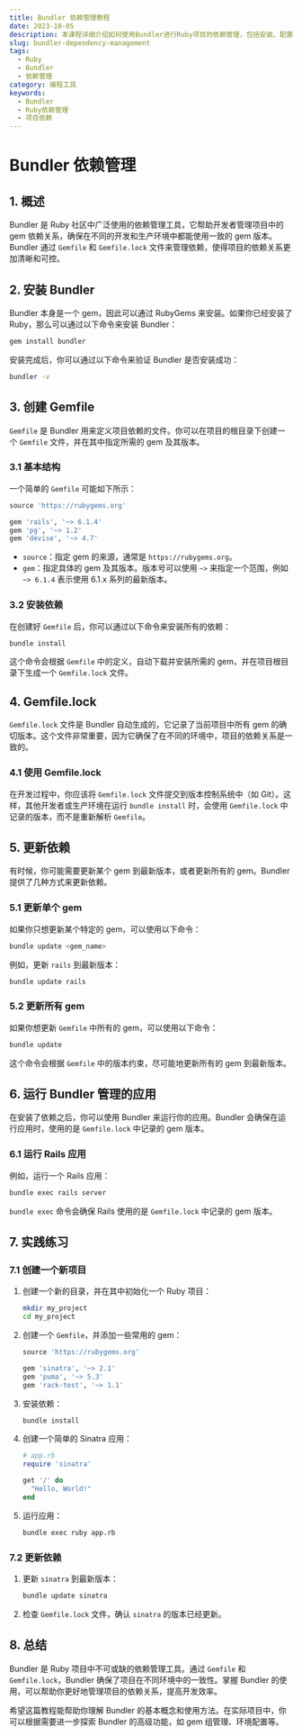 ```yaml
---
title: Bundler 依赖管理教程
date: 2023-10-05
description: 本课程详细介绍如何使用Bundler进行Ruby项目的依赖管理，包括安装、配置和优化Bundler的使用。
slug: bundler-dependency-management
tags:
  - Ruby
  - Bundler
  - 依赖管理
category: 编程工具
keywords:
  - Bundler
  - Ruby依赖管理
  - 项目依赖
---
```


# Bundler 依赖管理

## 1. 概述

Bundler 是 Ruby 社区中广泛使用的依赖管理工具，它帮助开发者管理项目中的 gem 依赖关系，确保在不同的开发和生产环境中都能使用一致的 gem 版本。Bundler 通过 `Gemfile` 和 `Gemfile.lock` 文件来管理依赖，使得项目的依赖关系更加清晰和可控。

## 2. 安装 Bundler

Bundler 本身是一个 gem，因此可以通过 RubyGems 来安装。如果你已经安装了 Ruby，那么可以通过以下命令来安装 Bundler：

```bash
gem install bundler
```

安装完成后，你可以通过以下命令来验证 Bundler 是否安装成功：

```bash
bundler -v
```

## 3. 创建 Gemfile

`Gemfile` 是 Bundler 用来定义项目依赖的文件。你可以在项目的根目录下创建一个 `Gemfile` 文件，并在其中指定所需的 gem 及其版本。

### 3.1 基本结构

一个简单的 `Gemfile` 可能如下所示：

```ruby
source 'https://rubygems.org'

gem 'rails', '~> 6.1.4'
gem 'pg', '~> 1.2'
gem 'devise', '~> 4.7'
```

- `source`：指定 gem 的来源，通常是 `https://rubygems.org`。
- `gem`：指定具体的 gem 及其版本。版本号可以使用 `~>` 来指定一个范围，例如 `~> 6.1.4` 表示使用 6.1.x 系列的最新版本。

### 3.2 安装依赖

在创建好 `Gemfile` 后，你可以通过以下命令来安装所有的依赖：

```bash
bundle install
```

这个命令会根据 `Gemfile` 中的定义，自动下载并安装所需的 gem，并在项目根目录下生成一个 `Gemfile.lock` 文件。

## 4. Gemfile.lock

`Gemfile.lock` 文件是 Bundler 自动生成的，它记录了当前项目中所有 gem 的确切版本。这个文件非常重要，因为它确保了在不同的环境中，项目的依赖关系是一致的。

### 4.1 使用 Gemfile.lock

在开发过程中，你应该将 `Gemfile.lock` 文件提交到版本控制系统中（如 Git）。这样，其他开发者或生产环境在运行 `bundle install` 时，会使用 `Gemfile.lock` 中记录的版本，而不是重新解析 `Gemfile`。

## 5. 更新依赖

有时候，你可能需要更新某个 gem 到最新版本，或者更新所有的 gem。Bundler 提供了几种方式来更新依赖。

### 5.1 更新单个 gem

如果你只想更新某个特定的 gem，可以使用以下命令：

```bash
bundle update <gem_name>
```

例如，更新 `rails` 到最新版本：

```bash
bundle update rails
```

### 5.2 更新所有 gem

如果你想更新 `Gemfile` 中所有的 gem，可以使用以下命令：

```bash
bundle update
```

这个命令会根据 `Gemfile` 中的版本约束，尽可能地更新所有的 gem 到最新版本。

## 6. 运行 Bundler 管理的应用

在安装了依赖之后，你可以使用 Bundler 来运行你的应用。Bundler 会确保在运行应用时，使用的是 `Gemfile.lock` 中记录的 gem 版本。

### 6.1 运行 Rails 应用

例如，运行一个 Rails 应用：

```bash
bundle exec rails server
```

`bundle exec` 命令会确保 Rails 使用的是 `Gemfile.lock` 中记录的 gem 版本。

## 7. 实践练习

### 7.1 创建一个新项目

1. 创建一个新的目录，并在其中初始化一个 Ruby 项目：

   ```bash
   mkdir my_project
   cd my_project
   ```

2. 创建一个 `Gemfile`，并添加一些常用的 gem：

   ```ruby
   source 'https://rubygems.org'

   gem 'sinatra', '~> 2.1'
   gem 'puma', '~> 5.3'
   gem 'rack-test', '~> 1.1'
   ```

3. 安装依赖：

   ```bash
   bundle install
   ```

4. 创建一个简单的 Sinatra 应用：

   ```ruby
   # app.rb
   require 'sinatra'

   get '/' do
     "Hello, World!"
   end
   ```

5. 运行应用：

   ```bash
   bundle exec ruby app.rb
   ```

### 7.2 更新依赖

1. 更新 `sinatra` 到最新版本：

   ```bash
   bundle update sinatra
   ```

2. 检查 `Gemfile.lock` 文件，确认 `sinatra` 的版本已经更新。

## 8. 总结

Bundler 是 Ruby 项目中不可或缺的依赖管理工具。通过 `Gemfile` 和 `Gemfile.lock`，Bundler 确保了项目在不同环境中的一致性。掌握 Bundler 的使用，可以帮助你更好地管理项目的依赖关系，提高开发效率。

希望这篇教程能帮助你理解 Bundler 的基本概念和使用方法。在实际项目中，你可以根据需要进一步探索 Bundler 的高级功能，如 gem 组管理、环境配置等。